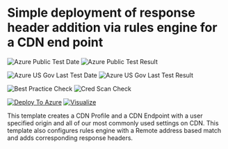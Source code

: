 # Simple deployment of response header addition via rules engine for a CDN end point

![Azure Public Test Date](https://azurequickstartsservice.blob.core.windows.net/badges/201-cdn-with-ruleseengine-responseheader/PublicLastTestDate.svg)
![Azure Public Test Result](https://azurequickstartsservice.blob.core.windows.net/badges/201-cdn-with-ruleseengine-responseheader/PublicDeployment.svg)

![Azure US Gov Last Test Date](https://azurequickstartsservice.blob.core.windows.net/badges/201-cdn-with-ruleseengine-responseheader/FairfaxLastTestDate.svg)
![Azure US Gov Last Test Result](https://azurequickstartsservice.blob.core.windows.net/badges/201-cdn-with-ruleseengine-responseheader/FairfaxDeployment.svg)

![Best Practice Check](https://azurequickstartsservice.blob.core.windows.net/badges/201-cdn-with-ruleseengine-responseheader/BestPracticeResult.svg)
![Cred Scan Check](https://azurequickstartsservice.blob.core.windows.net/badges/201-cdn-with-ruleseengine-responseheader/CredScanResult.svg)

[![Deploy To Azure](https://raw.githubusercontent.com/fathym-it/azure-quickstart-templates/master/1-CONTRIBUTION-GUIDE/images/deploytoazure.svg?sanitize=true)](https://portal.azure.com/#create/Microsoft.Template/uri/https%3A%2F%2Fraw.githubusercontent.com%2Ffathym-it%2Fazure-quickstart-templates%2Fmaster%2F201-cdn-with-ruleseengine-responseheader%2Fazuredeploy.json)  [![Visualize](https://raw.githubusercontent.com/fathym-it/azure-quickstart-templates/master/1-CONTRIBUTION-GUIDE/images/visualizebutton.svg?sanitize=true)](http://armviz.io/#/?load=https%3A%2F%2Fraw.githubusercontent.com%2Ffathym-it%2Fazure-quickstart-templates%2Fmaster%2F201-cdn-with-ruleseengine-responseheader%2Fazuredeploy.json)

This template creates a CDN Profile and a CDN Endpoint with a user specified origin and all of our most commonly used settings on CDN. This template also configures rules engine with a Remote address based match and adds corresponding response headers.


